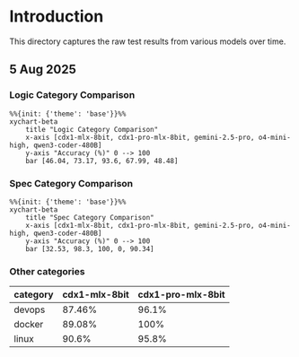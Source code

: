 # Introduction

This directory captures the raw test results from various models over time.

## 5 Aug 2025

### Logic Category Comparison

```mermaid
%%{init: {'theme': 'base'}}%%
xychart-beta
    title "Logic Category Comparison"
    x-axis [cdx1-mlx-8bit, cdx1-pro-mlx-8bit, gemini-2.5-pro, o4-mini-high, qwen3-coder-480B]
    y-axis "Accuracy (%)" 0 --> 100
    bar [46.04, 73.17, 93.6, 67.99, 48.48]
```

### Spec Category Comparison

```mermaid
%%{init: {'theme': 'base'}}%%
xychart-beta
    title "Spec Category Comparison"
    x-axis [cdx1-mlx-8bit, cdx1-pro-mlx-8bit, gemini-2.5-pro, o4-mini-high, qwen3-coder-480B]
    y-axis "Accuracy (%)" 0 --> 100
    bar [32.53, 98.3, 100, 0, 90.34]
```

### Other categories

| category | cdx1-mlx-8bit | cdx1-pro-mlx-8bit |
|----------|---------------|-------------------|
| devops | 87.46% | 96.1% |
| docker | 89.08% | 100% |
| linux | 90.6% | 95.8% |
